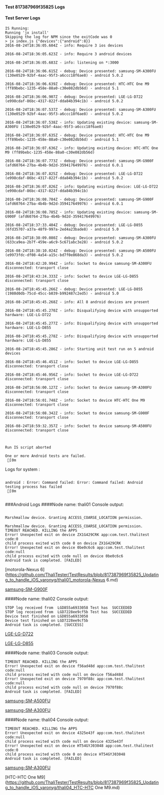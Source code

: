#### Test 817387969f35825 Logs

#### Test Server Logs
```
IS Running:
Running 'jx install'
Skipping the log for NPM since the exitCode was 0
> jx index.js {"devices":{"android":8}}
2016-08-24T18:36:05.604Z - info: Require 3 ios devices

2016-08-24T18:36:05.623Z - info: Require 3 android devices

2016-08-24T18:36:05.683Z - info: listening on *:3000

2016-08-24T18:36:06.615Z - debug: Device presented: samsung-SM-A300FU (130e0529-92bf-4aac-95f3-a6ccc18f6ae8) - android 5.0.2

2016-08-24T18:36:06.639Z - debug: Device presented: HTC-HTC One M9 (ff89bebc-1235-458e-88a0-c30e082db56d) - android 5.1

2016-08-24T18:36:06.907Z - debug: Device presented: LGE-LG-D722 (e998cdaf-86bc-4317-822f-dda84b394c1b) - android 5.0.2

2016-08-24T18:36:07.537Z - debug: Device presented: samsung-SM-A300FU (130e0529-92bf-4aac-95f3-a6ccc18f6ae8) - android 5.0.2

2016-08-24T18:36:07.538Z - info: Updating existing device: samsung-SM-A300FU (130e0529-92bf-4aac-95f3-a6ccc18f6ae8)

2016-08-24T18:36:07.635Z - debug: Device presented: HTC-HTC One M9 (ff89bebc-1235-458e-88a0-c30e082db56d) - android 5.1

2016-08-24T18:36:07.636Z - info: Updating existing device: HTC-HTC One M9 (ff89bebc-1235-458e-88a0-c30e082db56d)

2016-08-24T18:36:07.773Z - debug: Device presented: samsung-SM-G900F (afd60764-27ba-4b4b-9d2d-359417649976) - android 6.0.1

2016-08-24T18:36:07.825Z - debug: Device presented: LGE-LG-D722 (e998cdaf-86bc-4317-822f-dda84b394c1b) - android 5.0.2

2016-08-24T18:36:07.826Z - info: Updating existing device: LGE-LG-D722 (e998cdaf-86bc-4317-822f-dda84b394c1b)

2016-08-24T18:36:08.784Z - debug: Device presented: samsung-SM-G900F (afd60764-27ba-4b4b-9d2d-359417649976) - android 6.0.1

2016-08-24T18:36:08.785Z - info: Updating existing device: samsung-SM-G900F (afd60764-27ba-4b4b-9d2d-359417649976)

2016-08-24T18:37:33.404Z - debug: Device presented: LGE-LG-D855 (6fd35707-a37a-48f9-997a-2ed4a23bade8) - android 5.0

2016-08-24T18:38:09.080Z - debug: Device presented: samsung-SM-A300FU (633ca9ea-2b7f-459e-a6c9-5c671abc3e28) - android 5.0.2

2016-08-24T18:38:10.024Z - debug: Device presented: samsung-SM-A500FU (e9973fdc-df08-4a54-a15c-bd7f0e868da3) - android 5.0.2

2016-08-24T18:42:20.994Z - info: Socket to device samsung-SM-A300FU disconnected: transport close

2016-08-24T18:43:24.333Z - info: Socket to device LGE-LG-D855 disconnected: transport close

2016-08-24T18:45:45.266Z - debug: Device presented: LGE-LG-D855 (1980d0db-75cd-45cc-b039-b992487c2ed5) - android 5.0

2016-08-24T18:45:45.268Z - info: All 8 android devices are present

2016-08-24T18:45:45.270Z - info: Disqualifying device with unsupported hardware: LGE-LG-D722

2016-08-24T18:45:45.277Z - info: Disqualifying device with unsupported hardware: LGE-LG-D855

2016-08-24T18:45:45.278Z - info: Disqualifying device with unsupported hardware: LGE-LG-D855

2016-08-24T18:45:45.286Z - info: Starting unit test run on 5 android devices

2016-08-24T18:45:46.451Z - info: Socket to device LGE-LG-D855 disconnected: transport close

2016-08-24T18:45:46.956Z - info: Socket to device LGE-LG-D722 disconnected: transport close

2016-08-24T18:56:00.127Z - info: Socket to device samsung-SM-A300FU disconnected: transport close

2016-08-24T18:56:01.748Z - info: Socket to device HTC-HTC One M9 disconnected: transport close

2016-08-24T18:56:08.342Z - info: Socket to device samsung-SM-G900F disconnected: transport close

2016-08-24T18:59:32.357Z - info: Socket to device samsung-SM-A500FU disconnected: transport close


 
Run IS script aborted
 
One or more Android tests are failed.
 [0m

```


Logs for system : 
```

android : Error: Command failed: Error: Command failed: Android testing process has failed
 [0m


```
###Android Logs
####Node name: thali01
Console output:
```

Marshmallow device. Granting ACCESS_COARSE_LOCATION permission.

Marshmallow device. Granting ACCESS_COARSE_LOCATION permission.
TIMEOUT REACHED. KILLING the APPS
Error! Unexpected exit on device ZX1G429CRK app:com.test.thalitest code:0 
child process exited with code 0 on device ZX1G429CRK 
Error! Unexpected exit on device 0be0c6c6 app:com.test.thalitest code:null 
child process exited with code null on device 0be0c6c6 
Android task is completed. [FAILED]
```
[motorola-Nexus 6](https://github.com/ThaliTester/TestResults/blob/817387969f35825_Updating_to_handle_iOS_yaronyg/thali01_motorola-Nexus 6.md)

[samsung-SM-G900F](https://github.com/ThaliTester/TestResults/blob/817387969f35825_Updating_to_handle_iOS_yaronyg/thali01_samsung-SM-G900F.md)

####Node name: thali02
Console output:
```
STOP log received from  LGD855a6933058 Test has  SUCCEEDED
STOP log received from  LGD7228ee9cf5b Test has  SUCCEEDED
Device test finished on LGD855a6933058 
Device test finished on LGD7228ee9cf5b 
Android task is completed. [SUCCESS]
```
[LGE-LG-D722](https://github.com/ThaliTester/TestResults/blob/817387969f35825_Updating_to_handle_iOS_yaronyg/thali02_LGE-LG-D722.md)

[LGE-LG-D855](https://github.com/ThaliTester/TestResults/blob/817387969f35825_Updating_to_handle_iOS_yaronyg/thali02_LGE-LG-D855.md)

####Node name: thali03
Console output:
```
TIMEOUT REACHED. KILLING the APPS
Error! Unexpected exit on device f56ad48d app:com.test.thalitest code:null 
child process exited with code null on device f56ad48d 
Error! Unexpected exit on device 7970f88c app:com.test.thalitest code:null 
child process exited with code null on device 7970f88c 
Android task is completed. [FAILED]
```
[samsung-SM-A500FU](https://github.com/ThaliTester/TestResults/blob/817387969f35825_Updating_to_handle_iOS_yaronyg/thali03_samsung-SM-A500FU.md)

[samsung-SM-A300FU](https://github.com/ThaliTester/TestResults/blob/817387969f35825_Updating_to_handle_iOS_yaronyg/thali03_samsung-SM-A300FU.md)

####Node name: thali04
Console output:
```
TIMEOUT REACHED. KILLING the APPS
Error! Unexpected exit on device 4325e43f app:com.test.thalitest code:null 
child process exited with code null on device 4325e43f 
Error! Unexpected exit on device HT54GYJ03048 app:com.test.thalitest code:0 
child process exited with code 0 on device HT54GYJ03048 
Android task is completed. [FAILED]
```
[samsung-SM-A300FU](https://github.com/ThaliTester/TestResults/blob/817387969f35825_Updating_to_handle_iOS_yaronyg/thali04_samsung-SM-A300FU.md)

[HTC-HTC One M9](https://github.com/ThaliTester/TestResults/blob/817387969f35825_Updating_to_handle_iOS_yaronyg/thali04_HTC-HTC One M9.md)




